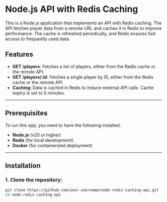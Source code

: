 # Node.js API with Redis Caching

This is a Node.js application that implements an API with Redis caching. The API fetches player data from a remote URL and caches it in Redis to improve performance. The cache is refreshed periodically, and Redis ensures fast access to frequently used data.

## Features

- **GET /players**: Fetches a list of players, either from the Redis cache or the remote API.
- **GET /players/:id**: Fetches a single player by ID, either from the Redis cache or the remote API.
- **Caching**: Data is cached in Redis to reduce external API calls. Cache expiry is set to 5 minutes.

---

## Prerequisites

To run this app, you need to have the following installed:

- **Node.js** (v20 or higher)
- **Redis** (for local development)
- **Docker** (for containerized deployment)

---

## Installation

### 1. Clone the repository:

```bash
git clone https://github.com/your-username/node-redis-caching-api.git
cd node-redis-caching-api
```
